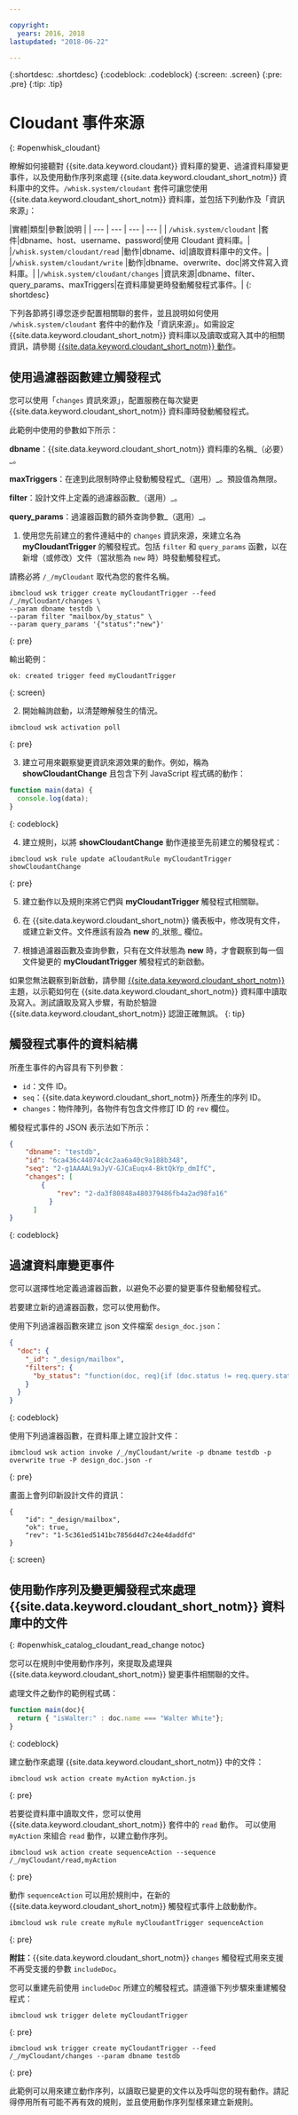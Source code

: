 ```yaml
---

copyright:
  years: 2016, 2018
lastupdated: "2018-06-22"

---
```


{:shortdesc: .shortdesc}
{:codeblock: .codeblock}
{:screen: .screen}
{:pre: .pre}
{:tip: .tip}

# Cloudant 事件來源
{: #openwhisk_cloudant}

瞭解如何接聽對 {{site.data.keyword.cloudant}} 資料庫的變更、過濾資料庫變更事件，以及使用動作序列來處理 {{site.data.keyword.cloudant_short_notm}} 資料庫中的文件。`/whisk.system/cloudant` 套件可讓您使用 {{site.data.keyword.cloudant_short_notm}} 資料庫，並包括下列動作及「資訊來源」：

|實體|類型|參數|說明
|
| --- | --- | --- | --- |
| `/whisk.system/cloudant` |套件|dbname、host、username、password|使用 Cloudant 資料庫。|
|`/whisk.system/cloudant/read` |動作|dbname、id|讀取資料庫中的文件。|
|`/whisk.system/cloudant/write` |動作|dbname、overwrite、doc|將文件寫入資料庫。|
|`/whisk.system/cloudant/changes` |資訊來源|dbname、filter、query_params、maxTriggers|在資料庫變更時發動觸發程式事件。|
{: shortdesc}

下列各節將引導您逐步配置相關聯的套件，並且說明如何使用 `/whisk.system/cloudant` 套件中的動作及「資訊來源」。如需設定 {{site.data.keyword.cloudant_short_notm}} 資料庫以及讀取或寫入其中的相關資訊，請參閱 [{{site.data.keyword.cloudant_short_notm}} 動作](./cloudant_actions.html)。

## 使用過濾器函數建立觸發程式

您可以使用「`changes` 資訊來源」，配置服務在每次變更 {{site.data.keyword.cloudant_short_notm}} 資料庫時發動觸發程式。

此範例中使用的參數如下所示：

**dbname**：{{site.data.keyword.cloudant_short_notm}} 資料庫的名稱_（必要）_。

**maxTriggers**：在達到此限制時停止發動觸發程式_（選用）_。預設值為無限。

**filter**：設計文件上定義的過濾器函數_（選用）_。

**query_params**：過濾器函數的額外查詢參數_（選用）_。

1. 使用您先前建立的套件連結中的 `changes` 資訊來源，來建立名為 **myCloudantTrigger** 的觸發程式。包括 `filter` 和 `query_params` 函數，以在新增（或修改）文件（當狀態為 `new` 時）時發動觸發程式。


  請務必將 `/_/myCloudant` 取代為您的套件名稱。
  ```
  ibmcloud wsk trigger create myCloudantTrigger --feed /_/myCloudant/changes \
  --param dbname testdb \
  --param filter "mailbox/by_status" \
  --param query_params '{"status":"new"}'
  ```
  {: pre}

  輸出範例：
  ```
  ok: created trigger feed myCloudantTrigger
  ```
  {: screen}

2. 開始輪詢啟動，以清楚瞭解發生的情況。
  ```
  ibmcloud wsk activation poll
  ```
  {: pre}

3. 建立可用來觀察變更資訊來源效果的動作。例如，稱為 **showCloudantChange** 且包含下列 JavaScript 程式碼的動作：
  ```javascript
  function main(data) {
    console.log(data);
  }
  ```
  {: codeblock}

4. 建立規則，以將 **showCloudantChange** 動作連接至先前建立的觸發程式：
  ```
  ibmcloud wsk rule update aCloudantRule myCloudantTrigger showCloudantChange
  ```
  {: pre}

5. 建立動作以及規則來將它們與 **myCloudantTrigger** 觸發程式相關聯。

6. 在 {{site.data.keyword.cloudant_short_notm}} 儀表板中，修改現有文件，或建立新文件。文件應該有設為 **new** 的_狀態_ 欄位。

7. 根據過濾器函數及查詢參數，只有在文件狀態為 **new** 時，才會觀察到每一個文件變更的 **myCloudantTrigger** 觸發程式的新啟動。

如果您無法觀察到新啟動，請參閱 [{{site.data.keyword.cloudant_short_notm}}](./cloudant_actions.html) 主題，以示範如何在 {{site.data.keyword.cloudant_short_notm}} 資料庫中讀取及寫入。測試讀取及寫入步驟，有助於驗證 {{site.data.keyword.cloudant_short_notm}} 認證正確無誤。
{: tip}

## 觸發程式事件的資料結構

所產生事件的內容具有下列參數：

  - `id`：文件 ID。
  - `seq`：{{site.data.keyword.cloudant_short_notm}} 所產生的序列 ID。
  - `changes`：物件陣列，各物件有包含文件修訂 ID 的 `rev` 欄位。

觸發程式事件的 JSON 表示法如下所示：
```json
{
    "dbname": "testdb",
    "id": "6ca436c44074c4c2aa6a40c9a188b348",
    "seq": "2-g1AAAAL9aJyV-GJCaEuqx4-BktQkYp_dmIfC",
    "changes": [
        {
            "rev": "2-da3f80848a480379486fb4a2ad98fa16"
          }
      ]
}
```
{: codeblock}

## 過濾資料庫變更事件

您可以選擇性地定義過濾器函數，以避免不必要的變更事件發動觸發程式。

若要建立新的過濾器函數，您可以使用動作。

使用下列過濾器函數來建立 json 文件檔案 `design_doc.json`：
```json
{
  "doc": {
    "_id": "_design/mailbox",
    "filters": {
      "by_status": "function(doc, req){if (doc.status != req.query.status){return false;} return true;}"
    }
  }
}
```
{: codeblock}

使用下列過濾器函數，在資料庫上建立設計文件：
```
ibmcloud wsk action invoke /_/myCloudant/write -p dbname testdb -p overwrite true -P design_doc.json -r
```
{: pre}

畫面上會列印新設計文件的資訊：
```
{
    "id": "_design/mailbox",
    "ok": true,
    "rev": "1-5c361ed5141bc7856d4d7c24e4daddfd"
}
```
{: screen}

## 使用動作序列及變更觸發程式來處理 {{site.data.keyword.cloudant_short_notm}} 資料庫中的文件
{: #openwhisk_catalog_cloudant_read_change notoc}

您可以在規則中使用動作序列，來提取及處理與 {{site.data.keyword.cloudant_short_notm}} 變更事件相關聯的文件。

處理文件之動作的範例程式碼：
```javascript
function main(doc){
  return { "isWalter:" : doc.name === "Walter White"};
}
```
{: codeblock}

建立動作來處理 {{site.data.keyword.cloudant_short_notm}} 中的文件：
```
ibmcloud wsk action create myAction myAction.js
```
{: pre}

若要從資料庫中讀取文件，您可以使用 {{site.data.keyword.cloudant_short_notm}} 套件中的 `read` 動作。
可以使用 `myAction` 來組合 `read` 動作，以建立動作序列。
```
ibmcloud wsk action create sequenceAction --sequence /_/myCloudant/read,myAction
```
{: pre}

動作 `sequenceAction` 可以用於規則中，在新的 {{site.data.keyword.cloudant_short_notm}} 觸發程式事件上啟動動作。
```
ibmcloud wsk rule create myRule myCloudantTrigger sequenceAction
```
{: pre}

**附註：**{{site.data.keyword.cloudant_short_notm}} `changes` 觸發程式用來支援不再受支援的參數 `includeDoc`。

您可以重建先前使用 `includeDoc` 所建立的觸發程式。請遵循下列步驟來重建觸發程式：
```
ibmcloud wsk trigger delete myCloudantTrigger
```
{: pre}

```
ibmcloud wsk trigger create myCloudantTrigger --feed /_/myCloudant/changes --param dbname testdb
```
{: pre}

此範例可以用來建立動作序列，以讀取已變更的文件以及呼叫您的現有動作。請記得停用所有可能不再有效的規則，並且使用動作序列型樣來建立新規則。
